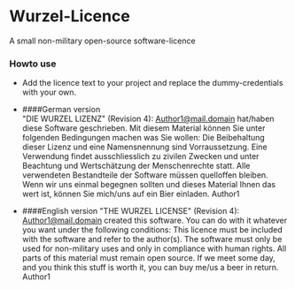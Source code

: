 Wurzel-Licence
==============

A small non-military open-source software-licence

### Howto use
* Add the licence text to your project and replace the dummy-credentials with your own.

* ####German version  
	"DIE WURZEL LIZENZ" (Revision 4): <Author1@mail.domain> hat/haben diese Software geschrieben. Mit diesem Material können Sie unter folgenden Bedingungen machen was Sie wollen: Die Beibehaltung dieser Lizenz und eine Namensnennung sind Vorraussetzung. Eine Verwendung findet ausschliesslich zu zivilen Zwecken und unter Beachtung und Wertschätzung der Menschenrechte statt. Alle verwendeten Bestandteile der Software müssen quelloffen bleiben. Wenn wir uns einmal begegnen sollten und dieses Material Ihnen das wert ist, können Sie mich/uns auf ein Bier einladen.  Author1

* ####English version
	"THE WURZEL LICENSE" (Revision 4):  <Author1@mail.domain> created this software. You can do with it whatever you want under the following conditions: This licence must be included with the software and refer to the author(s). The software must only be used for non-military uses and only in compliance with human rights. All parts of this material must remain open source. If we meet some day, and you think this stuff is worth it, you can buy me/us a beer in return. Author1
